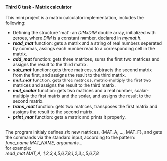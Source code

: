 <b>Third C task - Matrix calculator </b>
<br><br>
This mini project is a matrix calculator implementation, includes the following:
* Defining the structure 'mat': an <i>DIMxDIM</i> double array, initialized with zeroes, where <i>DIM</i> is a constant number, declared in <i>mymat.h</i>.
* <b><i>read_mat</b></i> function: gets a matrix and a string of real numbers seperated by commas, assings each number read to a corresponding cell in the matrix.
* <b><i>add_mat</i></b> function: gets three matrices, sums the first two matrices and assigns the result to the third matrix.
* <i><b>sub_mat</b></i> function: gets three matrices, subtracts the second matrix from the first, and assigns the result to the third matrix.
* <i><b>mul_mat</i></b> function: gets three matrices, matrix-multiply the first two matrices and assigns the result to the third matrix.
* <i><b>mul_scalar</b></i> function: gets two matrices and a real number, scalar-multiply the first matrix and the scalar, and assigns the result to the second matrix.
* <i><b>trans_mat</i></b> function: gets two matrices, transposes the first matrix and assigns the result to the second matrix.
* <i><b>print_mat</b></i> function: gets a matrix and prints it properly.
<br><br>

The program initialy defines <i>six</i> new matrices, {MAT_A, ..., MAT_F}, and gets the commands via the standard input, according to the pattern: <br>
<i>func_name MAT_NAME, arguments... </i><br>
for example: <br>
<i>read_mat MAT_A, 1,2,3,4,5,6,7,8,1,2,3,4,5,6,7,8</i>
